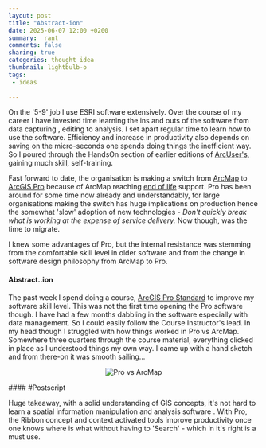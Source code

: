 ```yaml
---
layout: post
title: "Abstract-ion"
date: 2025-06-07 12:00 +0200
summary:  rant
comments: false
sharing: true
categories: thought idea
thumbnail: lightbulb-o
tags:
 - ideas
 
---
```


On the '5-9' job I use ESRI software extensively. Over the course of my career I have invested time learning the ins and outs of the software from data capturing , editing to analysis. I set apart regular time to learn how to use the software. Efficiency and increase in productivity also depends on saving on the micro-seconds one spends doing things the inefficient way.  So I poured through the HandsOn section of earlier editions of [ArcUser's](https://www.esri.com/about/newsroom/arcuser), gaining much skill, self-training.  

Fast forward to date, the organisation is making a switch from [ArcMap](https://desktop.arcgis.com/en/arcmap/latest/map/main/what-is-arcmap-.htm) to [ArcGIS Pro](https://pro.arcgis.com/en/pro-app/latest/get-started/get-started.htm) because of ArcMap reaching [end of life](https://support.esri.com/en-us/products/arcmap/life-cycle) support. Pro has been around for some time now already and understandably, for large organisations making the switch has huge implications on production hence the somewhat 'slow' adoption of new technologies - *Don't quickly break what is working at the expense of service delivery.* Now though, was the time to migrate. 

I knew some advantages of Pro, but the internal resistance was stemming from the comfortable skill level in older software and from the change in software design philosophy from ArcMap to Pro.


#### **Abstract**..ion

The past week I spend doing a course, [ArcGIS Pro Standard](https://www.esri-southafrica.com/wp-content/uploads/2021/08/ArcGIS-Pro-Standard.pdf) to improve my software skill level. This was not the first time opening the Pro software though. I have had a few months dabbling in the software  especially with data management. So I could easily follow the Course Instructor's lead. In my head though I struggled with how things worked in Pro vs ArcMap. Somewhere three quarters through the course material, everything clicked in place as I understood things my own way. I came up with a hand sketch and from there-on it was smooth sailing...

<p align="center"><img src="/images/abstract_pro.PNG" alt="Pro vs ArcMap"/></p>
#### #Postscript

Huge takeaway, with a solid understanding of GIS concepts, it's not hard to learn a spatial information manipulation and analysis software . With Pro, the Ribbon concept and context activated tools improve productivity once one knows where is what without having to 'Search' - which in it's right is a must use.
